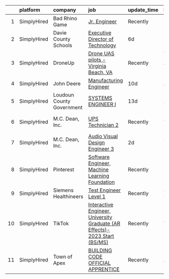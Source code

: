 

|    | platform    | company                   | job                                                                                                                                                                                    | update_time   | location                        |
|---:|:------------|:--------------------------|:---------------------------------------------------------------------------------------------------------------------------------------------------------------------------------------|:--------------|:--------------------------------|
|  1 | SimplyHired | Bad Rhino Game            | [Jr. Engineer](https://www.simplyhired.com/job/ZqbhgwE955sTYP7hgYWABOr3SZ1uEM2M8UFAlbR06gWoQu34FnqJZA?q=visual+engineer)                                                               | Recently      | Remote                          |
|  2 | SimplyHired | Davie County Schools      | [Executive Director of Technology](https://www.simplyhired.com/job/43ALPxKatSvGbBiAvWgZa-KWbKNTmj4vc8szgu_EBd3jT2m_SowzjA?q=visual+engineer)                                           | 6d            | Mocksville, NC                  |
|  3 | SimplyHired | DroneUp                   | [Drone UAS pilots - Virginia Beach, VA](https://www.simplyhired.com/job/3FHxgS4dKraDUh4HOgrGuLYIcmfBZCgUdQGdnG2L8IU1pbPUuS5kdw?q=visual+engineer)                                      | Recently      | Virginia Beach, VA +5 locations |
|  4 | SimplyHired | John Deere                | [Manufacturing Engineer](https://www.simplyhired.com/job/m3UQ2J3_UXxBoMDmMBKrDFv5T6nnX56hnlAwE4_hSqQPpSi07Ma4nA?q=visual+engineer)                                                     | 10d           | Fuquay-Varina, NC               |
|  5 | SimplyHired | Loudoun County Government | [SYSTEMS ENGINEER I](https://www.simplyhired.com/job/PvZL9QaRrFZZABO5nBmqH83GONuko4F5SQonosNosm8r2_UdOccAsw?q=visual+engineer)                                                         | 13d           | Leesburg, VA                    |
|  6 | SimplyHired | M.C. Dean, Inc.           | [UPS Technician 2](https://www.simplyhired.com/job/jmSBsaQ3Jvxs4llK2eCQuud1me6ZlIgpnsFb4gES_b4Fl6NG5z_k_A?q=visual+engineer)                                                           | Recently      | Boydton, VA +12 locations       |
|  7 | SimplyHired | M.C. Dean, Inc.           | [Audio Visual Design Engineer 3](https://www.simplyhired.com/job/n4WY1me4nyNelKwbf0PqRhEWz1FGN0W_Fr37CzKLODLzAwznWIkzGg?q=visual+engineer)                                             | 2d            | Tysons, VA                      |
|  8 | SimplyHired | Pinterest                 | [Software Engineer, Machine Learning Foundation](https://www.simplyhired.com/job/-er4LmsEOyh0la86mNQ-iNIwSqSCgdl37lQG9R7N3qjaTbrG4aQ3tA?q=visual+engineer)                             | Recently      | Remote                          |
|  9 | SimplyHired | Siemens Healthineers      | [Test Engineer Level 1](https://www.simplyhired.com/job/rZScAQ9gx_DF7B9HxSNHXW-PSLMr8KCFpzXtyCZStPZeSbmRtP-MaA?q=visual+engineer)                                                      | Recently      | Johnson City, TN                |
| 10 | SimplyHired | TikTok                    | [Interactive Engineer, University Graduate (AR Effects)- 2023 Start (BS/MS)](https://www.simplyhired.com/job/7mmac1HEAcq1UDtM7wYOPYQo89STo0ZXsjrfsSms6b-UPcP-RdFWvA?q=visual+engineer) | Recently      | Los Angeles, CA +1 location     |
| 11 | SimplyHired | Town of Apex              | [BUILDING CODE OFFICIAL APPRENTICE](https://www.simplyhired.com/job/xB2Y0_tiP6SD96AJQDCXIFc2Z1fN8og4UC2mV6ieZKF2cqD6Awg6dA?q=visual+engineer)                                          | Recently      | Apex, NC                        |